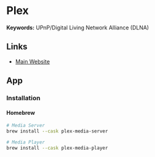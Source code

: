 # Plex

<!--
https://skybox.xyz/en/
-->

**Keywords:** UPnP/Digital Living Network Alliance (DLNA)

## Links

- [Main Website](https://plex.tv)

## App

### Installation

#### Homebrew

```sh
# Media Server
brew install --cask plex-media-server

# Media Player
brew install --cask plex-media-player
```
